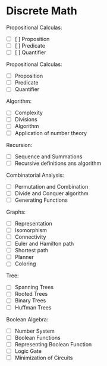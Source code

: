 # Discrete Math

Propositional Calculas:
- [ ] [ ] Proposition
- [ ] [ ] Predicate
- [ ] [ ] Quantifier

Propositional Calculas:
- [ ] Proposition
- [ ] Predicate
- [ ] Quantifier

Algorithm:
- [ ] Complexity
- [ ] Divisions
- [ ] Algorithm
- [ ] Application of number theory

Recursion:
- [ ] Sequence and Summations
- [ ] Recursive definitions ans algorithm

Combinatorial Analysis:
- [ ] Permutation and Combination
- [ ] Divide and Conquer algorithm
- [ ] Generating Functions

Graphs:
- [ ] Representation
- [ ] Isomorphism
- [ ] Connectivity
- [ ] Euler and Hamilton path
- [ ] Shortest path
- [ ] Planner
- [ ] Coloring

Tree:
- [ ] Spanning Trees
- [ ] Rooted Trees
- [ ] Binary Trees
- [ ] Huffman Trees

Boolean Algebra:
- [ ] Number System
- [ ] Boolean Functions
- [ ] Representing Boolean Function
- [ ] Logic Gate
- [ ] Minimization of Circuits
